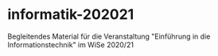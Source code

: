 # informatik-202021
Begleitendes Material für die Veranstaltung "Einführung in die Informationstechnik" im WiSe 2020/21
